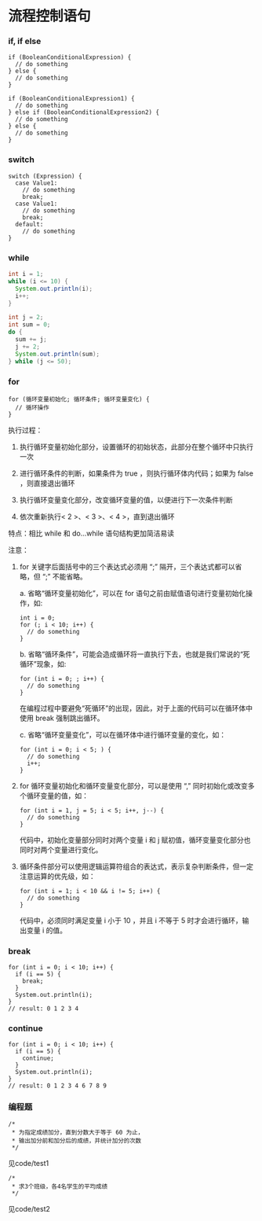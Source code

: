 # 流程控制语句

### if, if else

```
if (BooleanConditionalExpression) {
  // do something
} else {
  // do something
}

if (BooleanConditionalExpression1) {
  // do something
} else if (BooleanConditionalExpression2) {
  // do something
} else {
  // do something
}
```

### switch

```
switch (Expression) {
  case Value1:
    // do something
    break;
  case Value1:
    // do something
    break;
  default:
    // do something
}
```

### while

```java
int i = 1;
while (i <= 10) {
  System.out.println(i);
  i++;
}

int j = 2;
int sum = 0;
do {
  sum += j;
  j += 2;
  System.out.println(sum);
} while (j <= 50);
```

### for

```
for (循环变量初始化; 循环条件; 循环变量变化) {
  // 循环操作
}
```

执行过程：

1. 执行循环变量初始化部分，设置循环的初始状态，此部分在整个循环中只执行一次

2. 进行循环条件的判断，如果条件为 true ，则执行循环体内代码；如果为 false ，则直接退出循环

3. 执行循环变量变化部分，改变循环变量的值，以便进行下一次条件判断

4. 依次重新执行< 2 >、< 3 >、< 4 >，直到退出循环

特点：相比 while 和 do...while 语句结构更加简洁易读

注意：

1. for 关键字后面括号中的三个表达式必须用 “;” 隔开，三个表达式都可以省略，但 “;” 不能省略。

    a. 省略“循环变量初始化”，可以在 for 语句之前由赋值语句进行变量初始化操作，如:

    ```
    int i = 0;
    for (; i < 10; i++) {
      // do something
    }
    ```

    b. 省略“循环条件”，可能会造成循环将一直执行下去，也就是我们常说的“死循环”现象，如:

    ```
    for (int i = 0; ; i++) {
      // do something
    }
    ```

    在编程过程中要避免“死循环”的出现，因此，对于上面的代码可以在循环体中使用 break 强制跳出循环。

    c. 省略“循环变量变化”，可以在循环体中进行循环变量的变化，如：

    ```
    for (int i = 0; i < 5; ) {
      // do something
      i++;
    }
    ```

2. for 循环变量初始化和循环变量变化部分，可以是使用 “,” 同时初始化或改变多个循环变量的值，如：

    ```
    for (int i = 1, j = 5; i < 5; i++, j--) {
      // do something
    }
    ```

    代码中，初始化变量部分同时对两个变量 i 和 j 赋初值，循环变量变化部分也同时对两个变量进行变化。


3. 循环条件部分可以使用逻辑运算符组合的表达式，表示复杂判断条件，但一定注意运算的优先级，如：

    ```
    for (int i = 1; i < 10 && i != 5; i++) {
      // do something
    }
    ```

    代码中，必须同时满足变量 i 小于 10 ，并且 i 不等于 5 时才会进行循环，输出变量 i 的值。

### break

```
for (int i = 0; i < 10; i++) {
  if (i == 5) {
    break;
  }
  System.out.println(i);
}
// result: 0 1 2 3 4
```

### continue

```
for (int i = 0; i < 10; i++) {
  if (i == 5) {
    continue;
  }
  System.out.println(i);
}
// result: 0 1 2 3 4 6 7 8 9
```

### 编程题

```
/*
 * 为指定成绩加分，直到分数大于等于 60 为止，
 * 输出加分前和加分后的成绩，并统计加分的次数
 */
```

见code/test1

```
/*
 * 求3个班级，各4名学生的平均成绩
 */
```

见code/test2


